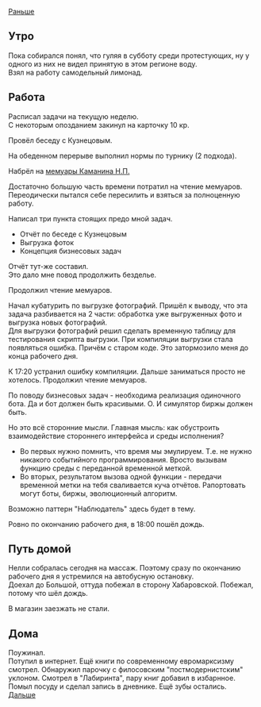 [Раньше](2020.07.20.md)  
## Утро
Пока собирался понял, что гуляя в субботу среди протестующих, ну у одного из них не видел принятую в этом регионе воду.  
Взял на работу самодельный лимонад.
## Работа
Расписал задачи на текущую неделю.  
С некоторым опозданием закинул на карточку 10 кр.

Провёл беседу с Кузнецовым.

На обеденном перерыве выполнил нормы по турнику (2 подхода).

Набрёл на [мемуары Каманина Н.П.](http://militera.lib.ru/db/kamanin_np/index.html)

Достаточно большую часть времени потратил на чтение мемуаров. Переодически пытался себе пересилить и взяться за полноценную работу.

Написал три пункта стоящих предо мной задач.
- Отчёт по беседе с Кузнецовым
- Выгрузка фоток
- Концепция бизнесовых задач

Отчёт тут-же составил.  
Это дало мне повод продолжить безделье.

Продолжил чтение мемуаров.

Начал кубатурить по выгрузке фотографий. Пришёл к выводу, что эта задача разбивается на 2 части: обработка уже выгруженных фото и выгрузка новых фотографий.  
Для выгрузки фотографий решил сделать временную таблицу для тестирования скрипта выгрузки. При компиляции выгрузки стала появляться ошибка. Причём с старом коде. Это затормозило меня до конца рабочего дня.

К 17:20 устранил ошибку компиляции. Дальше заниматься просто не хотелось. Продолжил чтение мемуаров.

По поводу бизнесовых задач - необходима реализация одиночного бота. Да и бот должен быть красивыми. О. И симулятор биржы должен быть.

Но это всё сторонние мысли. Главная мысль: как обустроить взаимодействие стороннего интерфейса и среды исполнения?
 - Во первых нужно помнить, что время мы эмулируем. Т.е. не нужно никакого событийного программирования. Вросто вызывам функцию среды с переданной временной меткой.
 - Во вторых, результатом вызова одной функции - передачи временной метки на тебя сваливается куча отчётов. Рапортовать могут боты, биржы, эволюционный алгоритм.

Возможно паттерн "Наблюдатель" здесь будет в тему.

Ровно по окончанию рабочего дня, в 18:00 пошёл дождь.
## Путь домой
Нелли собралась сегодня на массаж. Поэтому сразу по окончанию рабочего дня я устремился на автобусную остановку.  
Доехал до Большой, оттуда побежал в сторону Хабаровской. Побежал, потому что шёл дождь.

В магазин заезжать не стали.
## Дома
Поужинал.  
Потупил в интернет.
Ещё книги по современному евромарксизму смотрел. Обнаружил парочку с филосовским "постмодернистским" уклоном. Смотрел в "Лабиринта", пару книг добавил в избарнное.  
Помыл посуду и сделал запись в дневнике. Ещё зубы остались.  
[Дальше](2020.07.21.md)